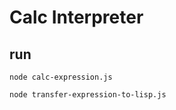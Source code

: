 # Calc Interpreter

## run

    node calc-expression.js
    
    node transfer-expression-to-lisp.js

